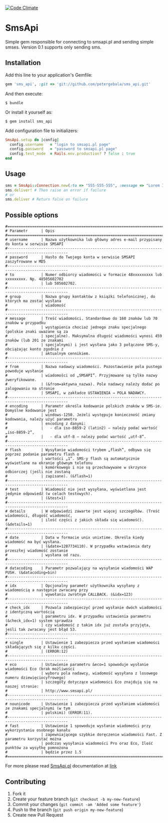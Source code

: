 [![Code Climate](https://codeclimate.com/github/petergebala/sms_api.png)](https://codeclimate.com/github/petergebala/sms_api)
# SmsApi

Simple gem responsible for connecting to smsapi.pl and sending simple smses.
Version 0.1 supports only sending sms.

## Installation

Add this line to your application's Gemfile:

```ruby
gem 'sms_api', :git => 'git://github.com/petergebala/sms_api.git'
```

And then execute:

    $ bundle

Or install it yourself as:

    $ gem install sms_api

Add configuration file to initializers:

```ruby
SmsApi.setup do |config|
  config.username   = "login to smsapi.pl page"
  config.password   = "password to smsapi.pl page"
  config.test_mode  = Rails.env.production? ? false : true
end
```

## Usage

```ruby
sms = SmsApi::Connection.new(:to => "555-555-555", :message => "Lorem Ipsum", :from => "Alert")
sms.deliver! # Then raise an error if failure
# or
sms.deliver # Return false on failure
```
    
## Possible options
    #=================================================================================================
    # Parametr      | Opis
    #=================================================================================================
    # username      | Nazwa użytkownika lub główny adres e-mail przypisany do konta w serwisie SMSAPI
    #-------------------------------------------------------------------------------------------------
    # password      | Hasło do Twojego konta w serwisie SMSAPI zaszyfrowane w MD5
    #-------------------------------------------------------------------------------------------------
    # to            | Numer odbiorcy wiadomości w formacie 48xxxxxxxxx lub xxxxxxxxx. Np. 48505602702
    #               | lub 505602702.
    #-------------------------------------------------------------------------------------------------
    # group         | Nazwa grupy kontaktów z książki telefonicznej, do których ma zostać wysłana
    #               | wiadomość
    #-------------------------------------------------------------------------------------------------
    # message       | Treść wiadomości. Standardowo do 160 znaków lub 70 znaków w przypadku
    #               | wystąpienia chociaż jednego znaku specjalnego (polskie znaki uważane są za
    #               | specjalne). Maksymalna długość wiadomości wynosi 459 znaków (lub 201 ze znakami
    #               | specjalnymi) i jest wysłana jako 3 połączone SMS-y, obciążając konto zgodnie z
    #               | aktualnym cennikiem.
    #-------------------------------------------------------------------------------------------------
    # from          | Nazwa nadawcy wiadomości. Pozostawienie pola pustego powoduje wysłanie
    #               | wiadomości od „SMSAPI”. Przyjmowane są tylko nazwy zweryfikowane.
    #               | (&from=aktywna_nazwa). Pole nadawcy należy dodać po zalogowaniu na stronie
    #               | SMSAPI, w zakładce USTAWIENIA → POLA NADAWCY.
    #-------------------------------------------------------------------------------------------------
    # encoding      | Parametr określa kodowanie polskich znaków w SMS-ie. Domyślne kodowanie jest
    #               | windows-1250. Jeżeli występuje konieczność zmiany kodowania, należy użyć parametru
    #               | encoding z danymi:
    #               |   - dla iso-8859-2 (latin2) – należy podać wartość „iso-8859-2”,
    #               |   - dla utf-8 – należy podać wartość „utf-8”.
    #-------------------------------------------------------------------------------------------------
    # flash         | Wysyłanie wiadomości trybem „flash”, odbywa się poprzez podanie parametru flash o
    #               | wartości „1”. SMS-y flash są automatycznie wyświetlane na ekranie głównym telefonu
    #               | komórkowego i nie są przechowywane w skrzynce odbiorczej (jeśli nie zostaną
    #               | zapisane). (&flash=1)
    #-------------------------------------------------------------------------------------------------
    # test          | Wiadomość nie jest wysyłana, wyświetlana jest jedynie odpowiedź (w celach testowych).
    #               | (&test=1)
    #-------------------------------------------------------------------------------------------------
    # details       | W odpowiedzi zawarte jest więcej szczegółów. (Treść wiadomości, długość wiadomość,
    #               | ilość części z jakich składa się wiadomość). (&details=1)
    #-------------------------------------------------------------------------------------------------
    # date          | Data w formacie unix unixtime. Określa kiedy wiadomość ma być wysłana.
    #               | (&date=1287734110). W przypadku wstawienia daty przeszłej wiadomość zostanie
    #               | wysłana od razu.
    #-------------------------------------------------------------------------------------------------
    # datacoding    | Parametr pozwalający na wysyłanie wiadomości WAP PUSH. (&datacoding=bin)
    #-------------------------------------------------------------------------------------------------
    # idx           | Opcjonalny parametr użytkownika wysyłany z wiadomością a następnie zwracany przy
    #               | wywołaniu zwrotnym CALLBACK. (&idx=123)
    #-------------------------------------------------------------------------------------------------
    # check_idx     | Pozwala zabezpieczyć przed wysłanie dwóch wiadomości z identyczną wartością
    #               | parametru idx. W przypadku ustawienia parametru (&check_idx=1) system sprawdza
    #               | czy wiadomość z takim idx już została przyjęta, jeśli tak zwracany jest błąd 53.
    #-------------------------------------------------------------------------------------------------
    # single        | Ustawienie 1 zabezpiecza przed wysłaniem wiadomości składających się z kilku części.
    #               | (ERROR:12)
    #-------------------------------------------------------------------------------------------------
    # eco           | Ustawienie parametru &eco=1 spowoduje wysłanie wiadomości Eco (brak możliwości
    #               | wyboru pola nadawcy, wiadomość wysyłana z losowego numeru dziewięciocyfrowego)
    #               | szczegóły dotyczące wiadomości Eco znajdują się na naszej stronie:
    #               | http://www.smsapi.pl/
    #-------------------------------------------------------------------------------------------------
    # nounicode     | Ustawienie 1 zabezpiecza przed wysłaniem wiadomości ze znakami specjalnymi (w tym
    #               | polskimi) (ERROR:11).
    #-------------------------------------------------------------------------------------------------
    # fast          | Ustawienie 1 spowoduje wysłanie wiadomości przy wykorzystaniu osobnego kanału
    #               | zapewniającego szybkie doręczenie wiadomości Fast. Z parametru korzystać można
    #               | podczas wysyłania wiadomości Pro oraz Eco, Ilość punktów za wysyłkę pomnożona
    #               | będzie przez 1.5
    #=================================================================================================

For more please read [SmsApi.pl](http://smsapi.pl) documentation at [link](http://www.smsapi.pl/sms-api/interfejs-https)

## Contributing

1. Fork it
2. Create your feature branch (`git checkout -b my-new-feature`)
3. Commit your changes (`git commit -am 'Added some feature'`)
4. Push to the branch (`git push origin my-new-feature`)
5. Create new Pull Request
